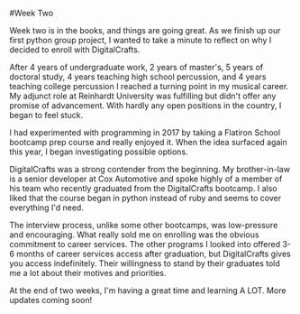 #Week Two

Week two is in the books, and things are going great. As we finish up our first python group project, I wanted to take a minute to reflect on why I decided to enroll with DigitalCrafts. 

After 4 years of undergraduate work, 2 years of master's, 5 years of doctoral study, 4 years teaching high school percussion, and 4 years teaching college percussion I reached a turning point in my musical career. My adjunct role at Reinhardt University was fulfilling but didn't offer any promise of advancement. With hardly any open positions in the country, I began to feel stuck.

I had experimented with programming in 2017 by taking a Flatiron School bootcamp prep course and really enjoyed it. When the idea surfaced again this year, I began investigating possible options.

DigitalCrafts was a strong contender from the beginning. My brother-in-law is a senior developer at Cox Automotive and spoke highly of a member of his team who recently graduated from the DigitalCrafts bootcamp. I also liked that the course began in python instead of ruby and seems to cover everything I'd need. 

The interview process, unlike some other bootcamps, was low-pressure and encouraging. What really sold me on enrolling was the obvious commitment to career services. The other programs I looked into offered 3-6 months of career services access after graduation, but DigitalCrafts gives you access indefinitely. Their willingness to stand by their graduates told me a lot about their motives and priorities. 

At the end of two weeks, I'm having a great time and learning A LOT. More updates coming soon!

